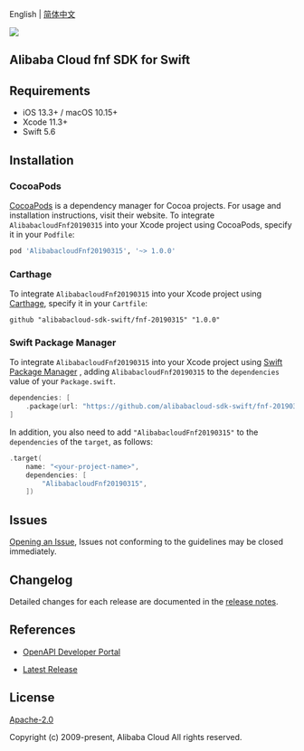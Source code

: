 English | [简体中文](README-CN.md)

![](https://aliyunsdk-pages.alicdn.com/icons/AlibabaCloud.svg)

## Alibaba Cloud fnf SDK for Swift

## Requirements

- iOS 13.3+ / macOS 10.15+
- Xcode 11.3+
- Swift 5.6

## Installation

### CocoaPods

[CocoaPods](https://cocoapods.org) is a dependency manager for Cocoa projects. For usage and installation instructions, visit their website. To integrate `AlibabacloudFnf20190315` into your Xcode project using CocoaPods, specify it in your `Podfile`:

```ruby
pod 'AlibabacloudFnf20190315', '~> 1.0.0'
```

### Carthage

To integrate `AlibabacloudFnf20190315` into your Xcode project using [Carthage](https://github.com/Carthage/Carthage), specify it in your `Cartfile`:

```ogdl
github "alibabacloud-sdk-swift/fnf-20190315" "1.0.0"
```

### Swift Package Manager

To integrate `AlibabacloudFnf20190315` into your Xcode project using [Swift Package Manager](https://swift.org/package-manager/) , adding `AlibabacloudFnf20190315` to the `dependencies` value of your `Package.swift`.

```swift
dependencies: [
    .package(url: "https://github.com/alibabacloud-sdk-swift/fnf-20190315.git", from: "1.0.0")
]
```

In addition, you also need to add `"AlibabacloudFnf20190315"` to the `dependencies` of the `target`, as follows:

```swift
.target(
    name: "<your-project-name>",
    dependencies: [
        "AlibabacloudFnf20190315",
    ])
```

## Issues

[Opening an Issue](https://github.com/alibabacloud-sdk-swift/fnf-20190315/issues/new), Issues not conforming to the guidelines may be closed immediately.

## Changelog

Detailed changes for each release are documented in the [release notes](./ChangeLog.txt).

## References

* [OpenAPI Developer Portal](https://next.api.alibabacloud.com/home)
- [Latest Release](https://github.com/alibabacloud-sdk-swift/fnf-20190315)

## License

[Apache-2.0](http://www.apache.org/licenses/LICENSE-2.0)

Copyright (c) 2009-present, Alibaba Cloud All rights reserved.
